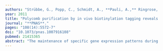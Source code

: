 ```yaml
---
authors: "Strübbe, G., Popp, C., Schmidt, A., **Pauli, A.,** Ringrose, L., Beisel, C., Paro, R."
year: 2011
title: "Polycomb purification by in vivo biotinylation tagging reveals cohesin and Trithorax group proteins as interaction partners"
journal: "**PNAS**."
pages: "108(14):5572-7"
doi: "10.1073/pnas.1007916108"
pubmed: 21415365
abstract: "The maintenance of specific gene expression patterns during cellular proliferation is crucial for the identity of every cell type and the development of tissues in multicellular organisms. Such a cellular memory function is conveyed by the complex interplay of the Polycomb and Trithorax groups of proteins (PcG/TrxG). These proteins exert their function at the level of chromatin by establishing and maintaining repressed (PcG) and active (TrxG) chromatin domains. Past studies indicated that a core PcG protein complex is potentially associated with cell type or even cell stage-specific sets of accessory proteins. In order to better understand the dynamic aspects underlying PcG composition and function we have established an inducible version of the biotinylation tagging approach to purify Polycomb and associated factors from Drosophila embryos. This system enabled fast and efficient isolation of Polycomb containing complexes under near physiological conditions, thereby preserving substoichiometric interactions. Novel interacting proteins were identified by highly sensitive mass spectrometric analysis. We found many TrxG related proteins, suggesting a previously unrecognized extent of molecular interaction of the two counteracting chromatin regulatory protein groups. Furthermore, our analysis revealed an association of PcG protein complexes with the cohesin complex and showed that Polycomb-dependent silencing of a transgenic reporter depends on cohesin function."
---
```

